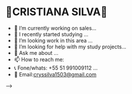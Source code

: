# 💫CRISTIANA SILVA💫 
- 🔭 I’m currently working on sales...
- 🌱 I recently started studying ...
- 👯 I’m looking work in this area ...
- 🤔 I’m looking for help with my study projects...
- 💬 Ask me about ...
- 📫 How to reach me: 
- 📞 Fone/whats: +55 51 991009112 ...
- 📧 Email:cryssilva1503@gmail.com

-->
